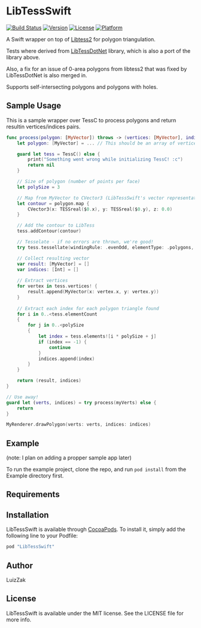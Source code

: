 # LibTessSwift

[![Build Status](https://dev.azure.com/luiz-fs/LibTessSwift/_apis/build/status/LuizZak.LibTessSwift?branchName=master)](https://dev.azure.com/luiz-fs/LibTessSwift/_build/latest?definitionId=1&branchName=master)
[![Version](https://img.shields.io/cocoapods/v/LibTessSwift.svg?style=flat)](http://cocoapods.org/pods/LibTessSwift)
[![License](https://img.shields.io/cocoapods/l/LibTessSwift.svg?style=flat)](http://cocoapods.org/pods/LibTessSwift)
[![Platform](https://img.shields.io/cocoapods/p/LibTessSwift.svg?style=flat)](http://cocoapods.org/pods/LibTessSwift)

A Swift wrapper on top of [Libtess2](https://github.com/memononen/Libtess2) for polygon triangulation.

Tests where derived from [LibTessDotNet](https://github.com/speps/LibTessDotNet) library, which is also a port of the library above.

Also, a fix for an issue of 0-area polygons from libtess2 that was fixed by LibTessDotNet is also merged in. 

Supports self-intersecting polygons and polygons with holes.

## Sample Usage

This is a sample wrapper over TessC to process polygons and return resultin vertices/indices pairs.

```swift
func process(polygon: [MyVector]) throws -> (vertices: [MyVector], indices: [Int])? {
    let polygon: [MyVector] = ... // This should be an array of vertices - must have at least an `x` and `y` coordinate pairs!

    guard let tess = TessC() else {
        print("Something went wrong while initializing TessC! :c")
        return nil
    }

    // Size of polygon (number of points per face)
    let polySize = 3

    // Map from MyVector to CVector3 (LibTessSwift's vector representation)
    let contour = polygon.map {
        CVector3(x: TESSreal($0.x), y: TESSreal($0.y), z: 0.0)
    }

    // Add the contour to LibTess
    tess.addContour(contour)

    // Tesselate - if no errors are thrown, we're good!
    try tess.tessellate(windingRule: .evenOdd, elementType: .polygons, polySize: polySize)

    // Collect resulting vector
    var result: [MyVector] = []
    var indices: [Int] = []
    
    // Extract vertices
    for vertex in tess.vertices! {
        result.append(MyVector(x: vertex.x, y: vertex.y))
    }
    
    // Extract each index for each polygon triangle found
    for i in 0..<tess.elementCount
    {
        for j in 0..<polySize
        {
            let index = tess.elements![i * polySize + j]
            if (index == -1) {
                continue
            }
            indices.append(index)
        }
    }

    return (result, indices)
}

// Use away!
guard let (verts, indices) = try process(myVerts) else {
    return
}

MyRenderer.drawPolygon(verts: verts, indices: indices)
```

## Example

(note: I plan on adding a propper sample app later)

To run the example project, clone the repo, and run `pod install` from the Example directory first.

## Requirements

## Installation

LibTessSwift is available through [CocoaPods](http://cocoapods.org). To install
it, simply add the following line to your Podfile:

```ruby
pod "LibTessSwift"
```

## Author

LuizZak

## License

LibTessSwift is available under the MIT license. See the LICENSE file for more info.
